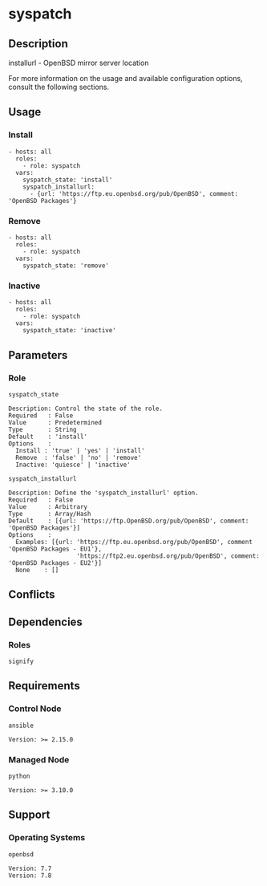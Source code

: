 # syspatch

## Description

installurl - OpenBSD mirror server location

For more information on the usage and available configuration options,
consult the following sections.

## Usage

### Install

```
- hosts: all
  roles:
    - role: syspatch
  vars:
    syspatch_state: 'install'
    syspatch_installurl:
      - {url: 'https://ftp.eu.openbsd.org/pub/OpenBSD', comment: 'OpenBSD Packages'}
```

### Remove

```
- hosts: all
  roles:
    - role: syspatch
  vars:
    syspatch_state: 'remove'
```

### Inactive

```
- hosts: all
  roles:
    - role: syspatch
  vars:
    syspatch_state: 'inactive'
```

## Parameters

### Role

`syspatch_state`

    Description: Control the state of the role.
    Required   : False
    Value      : Predetermined
    Type       : String
    Default    : 'install'
    Options    :
      Install : 'true' | 'yes' | 'install'
      Remove  : 'false' | 'no' | 'remove'
      Inactive: 'quiesce' | 'inactive'

`syspatch_installurl`

    Description: Define the 'syspatch_installurl' option.
    Required   : False
    Value      : Arbitrary
    Type       : Array/Hash
    Default    : [{url: 'https://ftp.OpenBSD.org/pub/OpenBSD', comment: 'OpenBSD Packages'}]
    Options    :
      Examples: [{url: 'https://ftp.eu.openbsd.org/pub/OpenBSD', comment 'OpenBSD Packages - EU1'},
                       'https://ftp2.eu.openbsd.org/pub/OpenBSD', comment: 'OpenBSD Packages - EU2'}]
      None    : []

## Conflicts

## Dependencies

### Roles

`signify`

## Requirements

### Control Node

`ansible`

    Version: >= 2.15.0

### Managed Node

`python`

    Version: >= 3.10.0

## Support

### Operating Systems

`openbsd`

    Version: 7.7
    Version: 7.8
